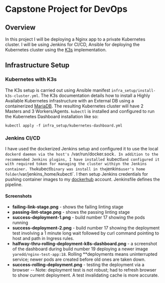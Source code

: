 # Capstone Project for DevOps

## Overview

In this project I will be deploying a Nginx app to a private Kubernetes cluster. I will be using Jenkins for CI/CD, Ansible for deploying the Kubernetes cluster using the [K3s](https://rancher.com/products) implementation.

## Infrastructure Setup

### Kubernetes with K3s

The K3s setup is carried out using Ansible manifest `infra_setup/install-k3s-cluster.yml`. The K3s documentation details how to install a Highly Available Kubernetes infrastructure with an External DB using a containerized [MariaDB](https://hub.docker.com/r/yobasystems/alpine-mariadb/). The resulting Kubernetes cluster will have 2 Masters and 3 Workers/Agents.
`kubectl` is installed and configured to run the Kubernetes Dashboard installation like so:

```
kubectl apply -f infra_setup/kubernetes-dashboard.yml
```

### Jenkins CI/CD

I have used the dockerized Jenkins setup and configured it to use the local `dockerd daemon via the host's `/var/run/docker.sock`. In addition to the recommended Jenkins plugins, I have installed `kubectl`and configured it with required token for managing the cluster withiyn the Jenkins container. The`kubectl`binary was install in the`jenkins`user's home folder`/var/jenkins_home/kubectl`.
I then setup Jenkins credentials for pushing container images to my [dockerhub](https://hub.docker.com) account.
Jenkinsfile defines the pipeline.

#### Screenshots

- **failing-link-stage.png** - shows the failing linting stage
- **passing-lint-stage.png** - shows the passing linting stage
- **success-deployment-1.png** - build number 17 showing the pods running
- **success-deployment-2.png** - build number 17 showing the deployment test involving a 1 minute long wait followed by curl command pointing to host and path in Ingress rules.
- **halfway-thru-rolling-deployment-k8s-dashboard.png** - a screenshot of the dashboard during build number 19 deploying a newer image `yaredd/nginx-test-app:18`. Rolling \*\*deployments means uninterrupted service; newer pods are created before old ones are taken down.
- **success-rolling-deployment.png** - testing the deployment via a browser -- Note: deployment test is not robust; had to refresh browser to show current deployment. A test invalidating cache is more accurate.
